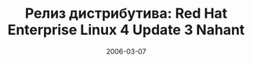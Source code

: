---
layout: post
title:  "Релиз дистрибутива: Red Hat Enterprise Linux 4 Update 3 Nahant"
date: 2006-03-07   
---